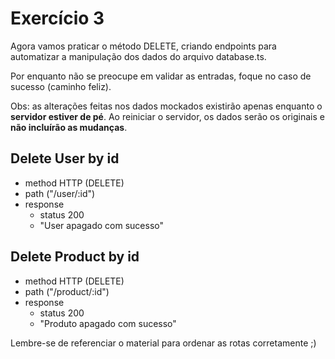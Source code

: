 # Exercício 3
Agora vamos praticar o método DELETE, criando endpoints para automatizar a manipulação dos dados do arquivo database.ts.

Por enquanto não se preocupe em validar as entradas, foque no caso de sucesso (caminho feliz).

Obs: as alterações feitas nos dados mockados existirão apenas enquanto o **servidor estiver de pé**. Ao reiniciar o servidor, os dados serão os originais e **não incluírão as mudanças**.


## Delete User by id
- method HTTP (DELETE)
- path ("/user/:id")
- response
    - status 200
    - "User apagado com sucesso"

## Delete Product by id
- method HTTP (DELETE)
- path ("/product/:id")
- response
    - status 200
    - "Produto apagado com sucesso"

Lembre-se de referenciar o material para ordenar as rotas corretamente ;)
